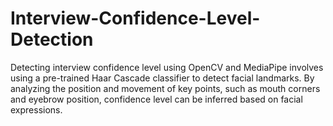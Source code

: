 # Interview-Confidence-Level-Detection
Detecting interview confidence level using OpenCV and MediaPipe involves using a pre-trained Haar Cascade classifier to detect facial landmarks. By analyzing the position and movement of key points, such as mouth corners and eyebrow position, confidence level can be inferred based on facial expressions.

